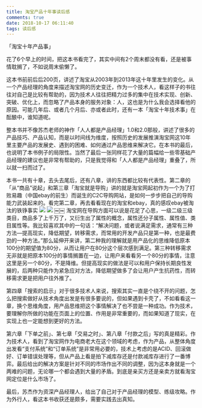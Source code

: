 ```yaml
---
title: 淘宝产品十年事读后感
comments: true
date: 2018-10-17 06:11:40
tags: 读后感
---
```


「淘宝十年产品事」

花了6个早上的时间，把这本书看完了，其实中间有2个周末都没有看，还是被事情耽搁了，不如说周末偷懒了。

这本书前前后后200页，讲述了淘宝从2003年到2013年这十年里发生的变化。从一个产品经理的角度来描述淘宝网的历史变迁，作为一个技术人，看这样子的书往往对自己是比较有帮助的，因为技术人往往把精力过多的集中在技术实现、创新、突破、优化上，而忽略了产品本身的服务对象：人，这也是为什么我会选择看他的原因。可能几年后、或者几个月后、亦或者此时，还有一本「淘宝十年技术事」在酝酿中，谁知道呢。

整本书并不像苏杰老师的神作「人人都是产品经理」1.0和2.0那般，讲述了很多的产品技巧、产品认知，而是以时间线为维度，按照历史的发展推演淘宝网这10年里主要产品的发展史、遇到的困难、如何通过产品思维来解决它。在本书的最后，也说明了本书例子的局限性。当然了最后一张同样花了大量的篇幅给一些零基础产品经理的建议也是非常有帮助的，只是我觉得和「人人都是产品经理」重叠了，所以就一扫而过了。

<!--more-->

本书一共有十章，去头去尾后，还有八章，讲的东西都比较有代表性。第二章的「从“商品”说起」和第三章「淘宝就是导购」讲的就是淘宝网起初作为一个为了打败易趣（中国ebay的前生）而诞生的C2C导购网站，是如何一步步把自己的导购能力武装起来的。看完第二章，再去看看现在的淘宝和ebay，真的感叹ebay被淘汰的铁铮事实
![](https://ws3.sinaimg.cn/large/006tNbRwgy1fwat2r94zoj31kw0tw4ev.jpg)
![](https://ws4.sinaimg.cn/large/006tNbRwgy1fwat2y6672j31kw15r4ff.jpg)
￼￼
淘宝网在导购方面可以说是花足了心思，一级二级三级类目，商品多了上千万了，又衍生出了属性的概念，属性还分子属性、属性值、类目属性等。我比较喜欢其中的一句话：“解决问题，或者说满足需求，通常有三种方法—提高现实，降低期望，转移需求，而常用的开发产品只是第一种，也是最费劲的一种方法。”那么延伸开来讲，第二种我的理解就是用产品化的思维降低原本100分的期望值为80分，从而让用户在80分这个层次感到满足。第三种转移需求无非就是把原本100分的事情搁置在一边，让用户来看看另一个80分的事情，注意这里是另一个80分，不是降维。但提高现实的做法是可以和用户保持长期良性发展的，后两种只能作为紧急应对方法，降低期望做多了会让用户产生抗药性，而转移需求更是把用户往外推了。

第四章「搜索的启示」对于很多技术人来说，搜索其实一直是个绕不开的问题，怎么把搜索做好从技术角度出发是有很多要说的，但如果遇到卡壳了，不如看看这一章，换个思维角度，用产品思维把这个事情解决了也不尝是一种成功。作为技术，要理解你所做的功能在页面上的位置、作用是非常重要的，而如果知道了现实，在实现上也一定能想到更好的方法。

第六章「下单之前」、第七章「交易之时」、第八章「付款之后」写的真是精彩。作为技术人，看到了淘宝网作为电商老大在这个领域的考虑，作为产品，从整体角度出发看“支付系统”和“订单系统”是非常用必要的，技术上考虑的是ACID、回滚做好、订单错误处理等，但从产品上看是拍下减库存还是付款减库存进行了一番博弈。最后给出的解决方案是针对不同的市场作出不同的调整，因为这本身就是一个两难的问题，无论哪一个都会遇到大量的矛盾。到底是亲买方还是亲卖方就看淘宝网定位是什么市场了。

最后，苏杰作为资深产品经理人，给出了自己对于产品经理的模型、练级攻略。作为外行人，看这本书收获还是颇多，需要实践去出真知。